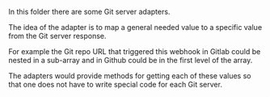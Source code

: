 In this folder there are some Git server adapters.

The idea of the adapter is to map a general needed value to a specific value from the Git server response.

For example the Git repo URL that triggered this webhook in Gitlab could be nested in a sub-array and in Github could 
be in the first level of the array.

The adapters would provide methods for getting each of these values so that one does not have to write special code for each Git server.
